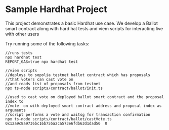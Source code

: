 # Sample Hardhat Project

This project demonstrates a basic Hardhat use case.  We develop a Ballot smart contract along with hard hat tests and viem scripts for interacting live with other users

Try running some of the following tasks:

```shell
//runs tests
npx hardhat test
REPORT_GAS=true npx hardhat test
```


```shell
//viem scripts
//deploys to sopolia testnet ballot contract which has proposals 
//that voters can cast vote on
//and reads list of proposals from testnet
npx ts-node scripts/contract/ballot/init.ts

//used to cast vote on deployed ballot smart contract and the proposal index to 
//vote  on with deployed smart contract address and proposal index as arguments
//script performs a vote and waitsg for transaction confirmation
npx ts-node scripts/contract/ballot/castVote.ts 0x12a9c8a9736bc16b755a2ca573e6fdb63d1dad50  0
```